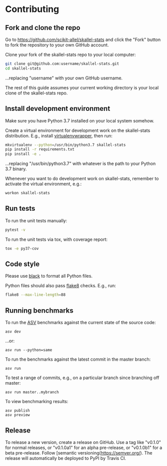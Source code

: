 # Contributing

## Fork and clone the repo

Go to https://github.com/scikit-allel/skallel-stats and click the
"Fork" button to fork the repository to your own GitHub account.

Clone your fork of the skallel-stats repo to your local computer:

```bash
git clone git@github.com:username/skallel-stats.git
cd skallel-stats
```

...replacing "username" with your own GitHub username.

The rest of this guide assumes your current working directory is your
local clone of the skallel-stats repo.

## Install development environment

Make sure you have Python 3.7 installed on your local system somehow.

Create a virtual environment for development work on the
skallel-stats distribution. E.g., install
[virtualenvwrapper](https://virtualenvwrapper.readthedocs.io/en/latest/),
then run:

```bash
mkvirtualenv --python=/usr/bin/python3.7 skallel-stats
pip install -r requirements.txt
pip install -e .
```

...replacing "/usr/bin/python3.7" with whatever is the path to your
Python 3.7 binary.

Whenever you want to do development work on skallel-stats,
remember to activate the virtual environment, e.g.:

```bash
workon skallel-stats
```

## Run tests

To run the unit tests manually:

```bash
pytest -v
```

To run the unit tests via tox, with coverage report:

```bash
tox -e py37-cov
```

## Code style

Please use [black](https://black.readthedocs.io/en/stable/index.html) to format all 
Python files.

Python files should also pass [flake8](http://flake8.pycqa.org/en/latest/) checks. 
E.g., run:

```bash
flake8 --max-line-length=88
```

## Running benchmarks

To run the [ASV](https://asv.readthedocs.org/) benchmarks against the
current state of the source code:

```
asv dev
```

...or:

```
asv run --python=same
```

To run the benchmarks against the latest commit in the master branch:

```
asv run
```

To test a range of commits, e.g., on a particular branch since
branching off master:

```
asv run master..mybranch
```

To view benchmarking results:

```
asv publish
asv preview
```

## Release

To release a new version, create a release on GitHub. Use a tag like
"v0.1.0" for normal releases, or "v0.1.0a1" for an alpha pre-release,
or "v0.1.0b1" for a beta pre-release. Follow [semantic
versioning(https://semver.org/). The release will automatically be
deployed to PyPI by Travis CI.
